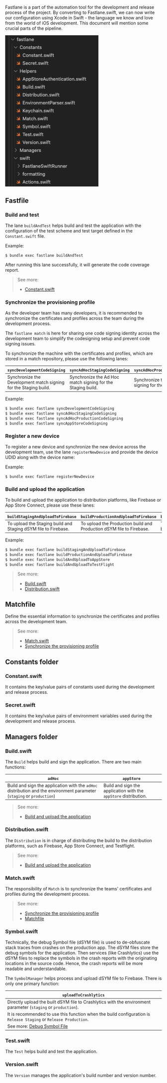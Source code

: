Fastlane is a part of the automation tool for the development and release process of the project. By converting to Fastlane.swift, we can now write our configuration using Xcode in Swift - the language we know and love from the world of iOS development. This document will mention some crucial parts of the pipeline.

<img src="assets/images/infrastructure/fastlane/fastlane.png" width=300>

## Fastfile

### Build and test

The lane `buildAndTest` helps build and test the application with the configuration of the test scheme and test target defined in the `Constant.swift` file.

Example:

```
$ bundle exec fastlane buildAndTest
```

After running this lane successfully, it will generate the code coverage report.

> See more:
> 
> - [Constant.swift](#constantswift)

### Synchronize the provisioning profile

As the developer team has many developers, it is recommended to synchronize the certificates and profiles across the team during the development process.

The `fastlane match` is here for sharing one code signing identity across the development team to simplify the codesigning setup and prevent code signing issues.

To synchronize the machine with the certificates and profiles, which are stored in a match repository, please use the following lanes:

| `syncDevelopmentCodeSigning` | `syncAdHocStagingCodeSigning` | `syncAdHocProductionCodeSigning` | `syncAppStoreCodeSigning` |
|---|---|---|---|
| Synchronize the Development match signing for the Staging build. | Synchronize the Ad Hoc match signing for the Staging build. | Synchronize the Ad Hoc match signing for the Production build. | Synchronize the App Store match signing for the Production build. |


Example:

```
$ bundle exec fastlane syncDevelopmentCodeSigning
$ bundle exec fastlane syncAdHocStagingCodeSigning
$ bundle exec fastlane syncAdHocProductionCodeSigning
$ bundle exec fastlane syncAppStoreCodeSigning
```

### Register a new device

To register a new device and synchronize the new device across the development team, use the lane `registerNewDevice` and provide the device UDID along with the device name:

Example:

```
$ bundle exec fastlane registerNewDevice
```

### Build and upload the application

To build and upload the application to distribution platforms, like Firebase or App Store Connect, please use these lanes:

| `buildStagingAndUploadToFirebase` | `buildProductionAndUploadToFirebase` | `buildAndUploadToAppStore` | `buildAndUploadToTestFlight` |
|---|---|---|---|
| To upload the Staging build and Staging dSYM file to Firebase. | To upload the Production build and Production dSYM file to Firebase. | To upload the Production build to App Store. | To upload the Production build to TestFlight. |

Example: 

```
$ bundle exec fastlane buildStagingAndUploadToFirebase
$ bundle exec fastlane buildProductionAndUploadToFirebase
$ bundle exec fastlane buildAndUploadToAppStore
$ bundle exec fastlane buildAndUploadToTestFlight
```

> See more:
> 
> - [Build.swift](#buildswift)
> - [Distribution.swift](#distributionswift)


## Matchfile

Define the essential information to synchronize the certificates and profiles across the development team.

> See more:
> 
> - [Match.swift](#matchswift)
> - [Synchronize the provisioning profile](#synchronize-the-provisioning-profile)

## Constants folder

### Constant.swift

It contains the key/value pairs of constants used during the development and release process.

### Secret.swift

It contains the key/value pairs of environment variables used during the development and release process.

## Managers folder

### Build.swift

The `Build` helps build and sign the application. There are two main functions:

| `adHoc` | `appStore` |
|---|---|
| Build and sign the application with the `adHoc` distribution and the environment parameter (`staging` or `production`) | Build and sign the application with the `appStore` distribution. |

> See more:
>
> - [Build and upload the application](#build-and-upload-the-application)

### Distribution.swift

The `Distribution` is in charge of distributing the build to the distribution platforms, such as Firebase, App Store Connect, and Testflight.

> See more:
>
> - [Build and upload the application](#build-and-upload-the-application)

### Match.swift

The responsibility of `Match` is to synchronize the teams' certificates and profiles during the development process.

> See more:
>
> - [Synchronize the provisioning profile](#synchronize-the-provisioning-profile)
> - [Matchfile](#matchfile)

### Symbol.swift

Technically, the debug Symbol file (dSYM file) is used to de-obfuscate stack traces from crashes on the production app. The dSYM files store the debug symbols for the application. Then services (like Crashlytics) use the dSYM files to replace the symbols in the crash reports with the originating locations in the source code. Hence, the crash reports will be more readable and understandable.

The `SymbolManager` helps process and upload dSYM file to Firebase. There is only one primary function:

| `uploadToCrashlytics` |
|---|
| Directly upload the built dSYM file to Crashlytics with the environment parameter (`staging` or `production`). |
| It is recommended to use this function when the build configuration is `Release Staging` or `Release Production`. |
| See more: [Debug Symbol File](Project-Configurations.md#debug-symbol-file) |

### Test.swift

The `Test` helps build and test the application.

### Version.swift

The `Version` manages the application's build number and version number.